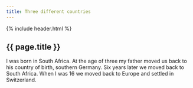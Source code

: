 ```yaml
---
title: Three different countries
---
```


{% include header.html %}
## {{ page.title }}

I was born in South Africa. At the age of three my father moved us back to his
country of birth, southern Germany. Six years later we moved back to South
Africa. When I was 16 we moved back to Europe and settled in Switzerland.

